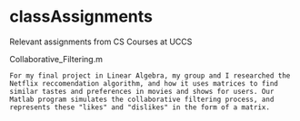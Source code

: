 # classAssignments
Relevant assignments from CS Courses at UCCS

Collaborative_Filtering.m

    For my final project in Linear Algebra, my group and I researched the Netflix reccomendation algorithm, and how it uses matrices to find similar tastes and preferences in movies and shows for users. Our Matlab program simulates the collaborative filtering process, and represents these "likes" and "dislikes" in the form of a matrix.  
